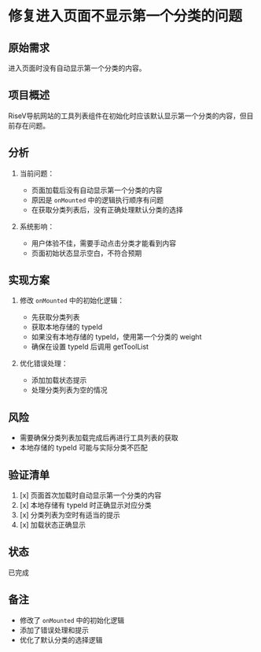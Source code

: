 # 修复进入页面不显示第一个分类的问题

## 原始需求
进入页面时没有自动显示第一个分类的内容。

## 项目概述
RiseV导航网站的工具列表组件在初始化时应该默认显示第一个分类的内容，但目前存在问题。

## 分析
1. 当前问题：
   - 页面加载后没有自动显示第一个分类的内容
   - 原因是 `onMounted` 中的逻辑执行顺序有问题
   - 在获取分类列表后，没有正确处理默认分类的选择

2. 系统影响：
   - 用户体验不佳，需要手动点击分类才能看到内容
   - 页面初始状态显示空白，不符合预期

## 实现方案
1. 修改 `onMounted` 中的初始化逻辑：
   - 先获取分类列表
   - 获取本地存储的 typeId
   - 如果没有本地存储的 typeId，使用第一个分类的 weight
   - 确保在设置 typeId 后调用 getToolList

2. 优化错误处理：
   - 添加加载状态提示
   - 处理分类列表为空的情况

## 风险
- 需要确保分类列表加载完成后再进行工具列表的获取
- 本地存储的 typeId 可能与实际分类不匹配

## 验证清单
1. [x] 页面首次加载时自动显示第一个分类的内容
2. [x] 本地存储有 typeId 时正确显示对应分类
3. [x] 分类列表为空时有适当的提示
4. [x] 加载状态正确显示

## 状态
已完成

## 备注
- 修改了 `onMounted` 中的初始化逻辑
- 添加了错误处理和提示
- 优化了默认分类的选择逻辑 